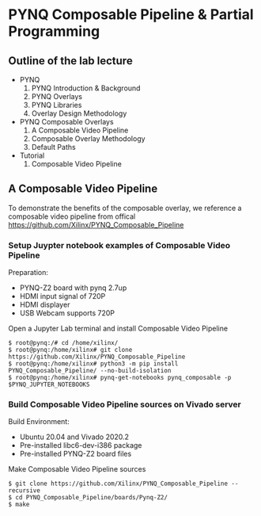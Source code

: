 # PYNQ Composable Pipeline & Partial Programming

## Outline of the lab lecture
* PYNQ
  1. PYNQ Introduction & Background
  2. PYNQ Overlays 
  3. PYNQ Libraries
  4. Overlay Design Methodology
* PYNQ Composable Overlays
  1. A Composable Video Pipeline
  2. Composable Overlay Methodology
  3. Default Paths
* Tutorial
  1. Composable Video Pipeline 

## A Composable Video Pipeline
To demonstrate the benefits of the composable overlay, we reference a composable video pipeline from offical
https://github.com/Xilinx/PYNQ_Composable_Pipeline

### Setup Juypter notebook examples of Composable Video Pipeline
Preparation:
* PYNQ-Z2 board with pynq 2.7up
* HDMI input signal of 720P
* HDMI displayer
* USB Webcam supports 720P

Open a Jupyter Lab terminal and install Composable Video Pipeline

    $ root@pynq:/# cd /home/xilinx/
    $ root@pynq:/home/xilinx# git clone https://github.com/Xilinx/PYNQ_Composable_Pipeline
    $ root@pynq:/home/xilinx# python3 -m pip install PYNQ_Composable_Pipeline/ --no-build-isolation
    $ root@pynq:/home/xilinx# pynq-get-notebooks pynq_composable -p $PYNQ_JUPYTER_NOTEBOOKS

### Build Composable Video Pipeline sources on Vivado server
Build Environment:
* Ubuntu 20.04 and Vivado 2020.2
* Pre-installed libc6-dev-i386 package 
* Pre-installed PYNQ-Z2 board files

Make Composable Video Pipeline sources

    $ git clone https://github.com/Xilinx/PYNQ_Composable_Pipeline --recursive
    $ cd PYNQ_Composable_Pipeline/boards/Pynq-Z2/
    $ make
